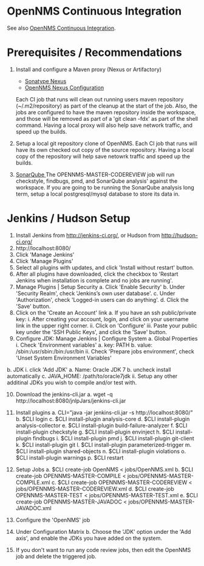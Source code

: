 OpenNMS Continuous Integration
==============================

See also [OpenNMS Continuous Integration](http://www.opennms.org/wiki/Continuous_integration).


Prerequisites / Recommendations
===============================
1. Install and configure a Maven proxy (Nexus or Artifactory)
   * [Sonatype Nexus](http://www.sonatype.org/nexus/go)
   * [OpenNMS Nexus Configuration](https://github.com/OpenNMS/opennms-nexus)

   Each CI job that runs will clean out running users maven repository
   (~/.m2/repository) as part of the cleanup at the start of the job. Also,
   the jobs are configured to have the maven repository inside the workspace,
   and those will be removed as part of a 'git clean -fdx' as part of the
   shell command. Having a local proxy will also help save network traffic,
   and speed up the builds.

2. Setup a local git repository clone of OpenNMS.
   Each CI job that runs will have its own checked out copy of the source repository. Having a local copy
   of the repository will help save netowrk traffic and speed up the builds.

3. [SonarQube ](http://www.sonarqube.org/)
   The OPENNMS-MASTER-CODEREVIEW job will run checkstyle, findbugs, pmd, and
   SonarQube analysis' against the workspace. If you are going to be running
   the SonarQube analysis long term, setup a local postgresql/mysql database
   to store its data in.

Jenkins / Hudson Setup
======================
1. Install Jenkins from http://jenkins-ci.org/, or Hudson from http://hudson-ci.org/
2. http://localhost:8080/
3. Click 'Manage Jenkins'
4. Click 'Manage Plugins'
5. Select all plugins with updates, and click 'Install without restart' button.
6. After all plugins have downloaded, click the checkbox to 'Restart Jenkins when installation is complete and no jobs are running'.
7. Manage Plugins | Setup Security
  a. Click 'Enable Security'
  b. Under 'Security Realm', check 'Jenkins’s own user database'.
  c. Under 'Authorization', check 'Logged-in users can do anything'.
  d. Click the 'Save' button.
8. Click on the 'Create an Account' link
  a. If you have an ssh public/private key:
    i. After creating your account, login, and click on your username link in the upper right corner.
    ii. Click on 'Configure'
    iii. Paste your public key under the 'SSH Public Keys', and click the 'Save' button.
9. Configure JDK:
  Manage Jenkins | Configure System
  a. Global Properties
    i. Check 'Environment variables'
      a. key: PATH
      b. value: /sbin:/usr/sbin:/bin:/usr/bin
    ii. Check 'Prepare jobs environment', check 'Unset System Environment Variables'

  b. JDK
     i. click 'Add JDK'
        a. Name: Oracle JDK 7
        b. uncheck install automatically
        c. JAVA_HOME: /path/to/oracle7jdk
     ii. Setup any other additinal JDKs you wish to compile and/or test with.

10. Download the jenkins-cli.jar
  a. wget -q http://localhost:8080/jnlpJars/jenkins-cli.jar

11. Install plugins
  a. CLI="java -jar jenkins-cli.jar -s http://localhost:8080/"
  b. $CLI login
  c. $CLI install-plugin analysis-core
  d. $CLI install-plugin analysis-collector
  e. $CLI install-plugin build-failure-analyzer
  f. $CLI install-plugin checkstyle
  g. $CLI install-plugin envinject
  h. $CLI install-plugin findbugs
  i. $CLI install-plugin pmd
  j. $CLI install-plugin git-client
  k. $CLI install-plugin git
  l. $CLI install-plugin parameterized-trigger
  m. $CLI install-plugin shared-objects
  n. $CLI install-plugin violations
  o. $CLI install-plugin warnings
  p. $CLI restart

11. Setup Jobs
  a. $CLI create-job OpenNMS < jobs/OpenNMS.xml
  b. $CLI create-job OPENNMS-MASTER-COMPILE < jobs/OPENNMS-MASTER-COMPILE.xml
  c. $CLI create-job OPENNMS-MASTER-CODEREVIEW < jobs/OPENNMS-MASTER-CODEREVIEW.xml
  d. $CLI create-job OPENNMS-MASTER-TEST < jobs/OPENNMS-MASTER-TEST.xml
  e. $CLI create-job OPENNMS-MASTER-JAVADOC < jobs/OPENNMS-MASTER-JAVADOC.xml

12. Configure the 'OpenNMS' job
  1. Under Configuration Matrix
     b. Choose the 'JDK' option under the 'Add axis', and enable the JDKs you have added on the system.

13. If you don't want to run any code review jobs, then edit the OpenNMS job
    and delete the triggered job.
